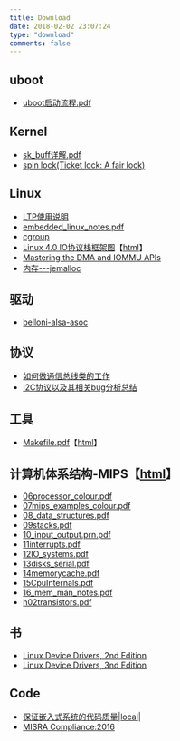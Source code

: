 ```yaml
---
title: Download
date: 2018-02-02 23:07:24
type: "download"
comments: false
---
```


## uboot
* [uboot启动流程.pdf](/downloads/uboot/uboot启动流程.pdf)

## Kernel
* [sk_buff详解.pdf](/downloads/kernel/sk_buff详解.pdf)
* [spin lock(Ticket lock: A fair lock)](/downloads/kernel/spinlock/mcs.pdf)

## Linux
* [LTP使用说明](/downloads/linux/LTP使用说明.doc)
* [embedded_linux_notes.pdf](/downloads/linux/embedded_linux_notes.pdf)
* [cgroup](/downloads/linux/Red_Hat_Enterprise_Linux-6-cgroup_Guide-zh-CN.pdf)
* [Linux 4.0 IO协议栈框架图](/downloads/linux/Linux-storage-stack-diagram_v4.0.png)【[html](https://www.thomas-krenn.com/de/wikiDE/images/b/ba/Linux-storage-stack-diagram_v4.0.png)】
* [Mastering the DMA and IOMMU APIs](/downloads/linux/DMA_and_IOMMU.pdf)
* [内存---jemalloc](linux/jemalloc.pdf)

## 驱动
* [belloni-alsa-asoc](/downloads/driver/alsa/belloni-alsa-asoc_0.pdf)

## 协议
* [如何做通信总线类的工作](/downloads/protocol/如何做通信总线类的工作.doc)
* [I2C协议以及其相关bug分析总结](/downloads/protocol/I2C协议以及其相关bug分析总结.docx)

## 工具
* [Makefile.pdf](/downloads/tools/Makefile.pdf)【[html](https://seisman.github.io/how-to-write-makefile/)】

## 计算机体系结构-MIPS【[html](http://www0.cs.ucl.ac.uk/staff/electran/gc03/pdf/filelist.xml)】
* [06processor_colour.pdf](/downloads/computer_architecture/06processor_colour.pdf)
* [07mips_examples_colour.pdf](/downloads/computer_architecture/07mips_examples_colour.pdf)
* [08_data_structures.pdf](/downloads/computer_architecture/08_data_structures.pdf)
* [09stacks.pdf](/downloads/computer_architecture/09stacks.pdf)
* [10_input_output.prn.pdf](/downloads/computer_architecture/10_input_output.prn.pdf)
* [11interrupts.pdf](/downloads/computer_architecture/11interrupts.pdf)
* [12IO_systems.pdf](/downloads/computer_architecture/12IO_systems.pdf)
* [13disks_serial.pdf](/downloads/computer_architecture/13disks_serial.pdf)
* [14memorycache.pdf](/downloads/computer_architecture/14memorycache.pdf)
* [15CpuInternals.pdf](/downloads/computer_architecture/15CpuInternals.pdf)
* [16_mem_man_notes.pdf](/downloads/computer_architecture/16_mem_man_notes.pdf)
* [h02transistors.pdf](/downloads/computer_architecture/h02transistors.pdf)

## 书

* [Linux Device Drivers, 2nd Edition](https://www.xml.com/ldd/chapter/book)
* [Linux Device Drivers, 3nd Edition](https://lwn.net/Kernel/LDD3/)

## Code

* [保证嵌入式系统的代码质量](http://www-01.ibm.com/software/cn/rational/events/download/pdf/1123SH_3.pdf)|[local](docs/保证嵌入式系统的代码质量.pdf)|
* [MISRA Compliance:2016](https://www.misra.org.uk/LinkClick.aspx?fileticket=w_Syhpkf7xA%3D&tabid=57)

